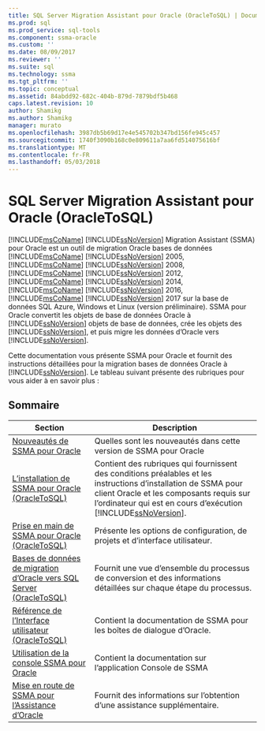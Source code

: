 ```yaml
---
title: SQL Server Migration Assistant pour Oracle (OracleToSQL) | Documents Microsoft
ms.prod: sql
ms.prod_service: sql-tools
ms.component: ssma-oracle
ms.custom: ''
ms.date: 08/09/2017
ms.reviewer: ''
ms.suite: sql
ms.technology: ssma
ms.tgt_pltfrm: ''
ms.topic: conceptual
ms.assetid: 84abdd92-682c-404b-879d-7879bdf5b468
caps.latest.revision: 10
author: Shamikg
ms.author: Shamikg
manager: murato
ms.openlocfilehash: 3987db5b69d17e4e545702b347bd156fe945c457
ms.sourcegitcommit: 1740f3090b168c0e809611a7aa6fd514075616bf
ms.translationtype: MT
ms.contentlocale: fr-FR
ms.lasthandoff: 05/03/2018
---
```

# <a name="sql-server-migration-assistant-for-oracle-oracletosql"></a>SQL Server Migration Assistant pour Oracle (OracleToSQL)
[!INCLUDE[msCoName](../../includes/msconame_md.md)] [!INCLUDE[ssNoVersion](../../includes/ssnoversion_md.md)] Migration Assistant (SSMA) pour Oracle est un outil de migration Oracle bases de données [!INCLUDE[msCoName](../../includes/msconame_md.md)] [!INCLUDE[ssNoVersion](../../includes/ssnoversion_md.md)] 2005, [!INCLUDE[msCoName](../../includes/msconame_md.md)] [!INCLUDE[ssNoVersion](../../includes/ssnoversion_md.md)] 2008, [!INCLUDE[msCoName](../../includes/msconame_md.md)] [!INCLUDE[ssNoVersion](../../includes/ssnoversion_md.md)] 2012, [!INCLUDE[msCoName](../../includes/msconame_md.md)] [!INCLUDE[ssNoVersion](../../includes/ssnoversion_md.md)] 2014, [!INCLUDE[msCoName](../../includes/msconame_md.md)] [!INCLUDE[ssNoVersion](../../includes/ssnoversion_md.md)] 2016, [!INCLUDE[msCoName](../../includes/msconame_md.md)] [!INCLUDE[ssNoVersion](../../includes/ssnoversion_md.md)] 2017 sur la base de données SQL Azure, Windows et Linux (version préliminaire). SSMA pour Oracle convertit les objets de base de données Oracle à [!INCLUDE[ssNoVersion](../../includes/ssnoversion_md.md)] objets de base de données, crée les objets des [!INCLUDE[ssNoVersion](../../includes/ssnoversion_md.md)], et puis migre les données d’Oracle vers [!INCLUDE[ssNoVersion](../../includes/ssnoversion_md.md)].  
  
Cette documentation vous présente SSMA pour Oracle et fournit des instructions détaillées pour la migration bases de données Oracle à [!INCLUDE[ssNoVersion](../../includes/ssnoversion_md.md)]. Le tableau suivant présente des rubriques pour vous aider à en savoir plus :  
  
## <a name="contents"></a>Sommaire  
  
|Section| Description|  
|-----------|---------------|  
|[Nouveautés de SSMA pour Oracle](http://msdn.microsoft.com/en-us/f305ebb6-7393-4a43-abb3-6332b739d690)|Quelles sont les nouveautés dans cette version de SSMA pour Oracle|  
|[L’installation de SSMA pour Oracle &#40;OracleToSQL&#41;](../../ssma/oracle/installing-ssma-for-oracle-oracletosql.md)|Contient des rubriques qui fournissent des conditions préalables et les instructions d’installation de SSMA pour client Oracle et les composants requis sur l’ordinateur qui est en cours d’exécution [!INCLUDE[ssNoVersion](../../includes/ssnoversion_md.md)].|  
|[Prise en main de SSMA pour Oracle &#40;OracleToSQL&#41;](../../ssma/oracle/getting-started-with-ssma-for-oracle-oracletosql.md)|Présente les options de configuration, de projets et d’interface utilisateur.|  
|[Bases de données de migration d’Oracle vers SQL Server &#40;OracleToSQL&#41;](../../ssma/oracle/migrating-oracle-databases-to-sql-server-oracletosql.md)|Fournit une vue d’ensemble du processus de conversion et des informations détaillées sur chaque étape du processus.|  
|[Référence de l’Interface utilisateur &#40;OracleToSQL&#41;](../../ssma/oracle/user-interface-reference-oracletosql.md)|Contient la documentation de SSMA pour les boîtes de dialogue d’Oracle.|  
|[Utilisation de la console SSMA pour Oracle](http://msdn.microsoft.com/en-us/4e47bb04-cf9b-41a0-923e-bdab9ba0c51d)|Contient la documentation sur l’application Console de SSMA|  
|[Mise en route de SSMA pour l’Assistance d’Oracle](http://go.microsoft.com/fwlink/?LinkID=708538&clcid=0x409)|Fournit des informations sur l’obtention d’une assistance supplémentaire.|  
  
